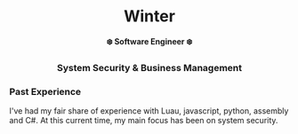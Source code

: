 <div align="center">

<h1>Winter</h1>
<p><b>❄️ Software Engineer ❄️</b></p>
<h3>System Security & Business Management</h3>

</div>

<h3>Past Experience</h3>
I've had my fair share of experience with Luau, javascript, python, assembly and C#. At this current time, my main focus has been on system security.<br/><br/>

